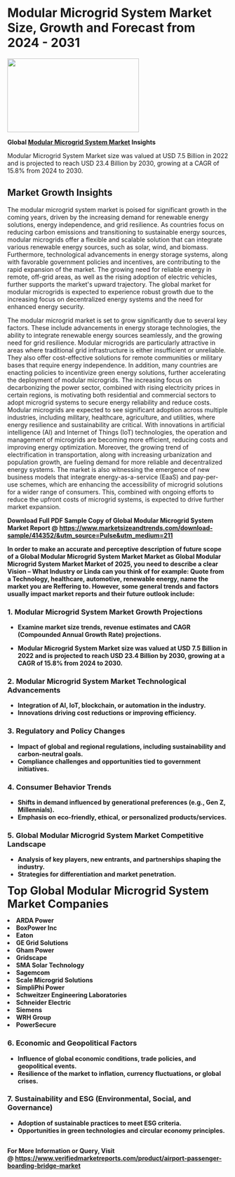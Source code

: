 <H1>Modular Microgrid System Market Size, Growth and Forecast from 2024 - 2031</H1><img class="aligncenter size-medium wp-image-584254" src="https://thirdeyenews.in/wp-content/uploads/2024/09/Global-Market-Research-300x168.jpeg" alt="" width="300" height="168" /><p><strong>Global&nbsp;<a href="https://www.marketsizeandtrends.com/download-sample/414352/&amp;utm_source=Pulse&amp;utm_medium=211">Modular Microgrid System Market</a> Insights</strong></p><p>Modular Microgrid System Market size was valued at USD 7.5 Billion in 2022 and is projected to reach USD 23.4 Billion by 2030, growing at a CAGR of 15.8% from 2024 to 2030.</p><p><h2>Market Growth Insights</h2> <p>The modular microgrid system market is poised for significant growth in the coming years, driven by the increasing demand for renewable energy solutions, energy independence, and grid resilience. As countries focus on reducing carbon emissions and transitioning to sustainable energy sources, modular microgrids offer a flexible and scalable solution that can integrate various renewable energy sources, such as solar, wind, and biomass. Furthermore, technological advancements in energy storage systems, along with favorable government policies and incentives, are contributing to the rapid expansion of the market. The growing need for reliable energy in remote, off-grid areas, as well as the rising adoption of electric vehicles, further supports the market's upward trajectory. The global market for modular microgrids is expected to experience robust growth due to the increasing focus on decentralized energy systems and the need for enhanced energy security.</p> <p><strong></strong></p> <p>The modular microgrid market is set to grow significantly due to several key factors. These include advancements in energy storage technologies, the ability to integrate renewable energy sources seamlessly, and the growing need for grid resilience. Modular microgrids are particularly attractive in areas where traditional grid infrastructure is either insufficient or unreliable. They also offer cost-effective solutions for remote communities or military bases that require energy independence. In addition, many countries are enacting policies to incentivize green energy solutions, further accelerating the deployment of modular microgrids. The increasing focus on decarbonizing the power sector, combined with rising electricity prices in certain regions, is motivating both residential and commercial sectors to adopt microgrid systems to secure energy reliability and reduce costs. Modular microgrids are expected to see significant adoption across multiple industries, including military, healthcare, agriculture, and utilities, where energy resilience and sustainability are critical. With innovations in artificial intelligence (AI) and Internet of Things (IoT) technologies, the operation and management of microgrids are becoming more efficient, reducing costs and improving energy optimization. Moreover, the growing trend of electrification in transportation, along with increasing urbanization and population growth, are fueling demand for more reliable and decentralized energy systems. The market is also witnessing the emergence of new business models that integrate energy-as-a-service (EaaS) and pay-per-use schemes, which are enhancing the accessibility of microgrid solutions for a wider range of consumers. This, combined with ongoing efforts to reduce the upfront costs of microgrid systems, is expected to drive further market expansion.</p> <p><strong></p><p><span class=""><strong>Download Full PDF Sample Copy of Global Modular Microgrid System Market Report</strong> @ <a href="https://www.marketsizeandtrends.com/download-sample/414352/&amp;utm_source=Pulse&amp;utm_medium=211" target="_blank">https://www.marketsizeandtrends.com/download-sample/414352/&amp;utm_source=Pulse&amp;utm_medium=211</a></span></p><p>In order to make an accurate and perceptive description of future scope of a Global&nbsp;Modular Microgrid System Market Market as Global&nbsp;Modular Microgrid System Market Market of 2025, you need to describe a clear Vision &ndash; What Industry or Linda can you think of for example: Quote from a Technology, healthcare, automotive, renewable energy, name the market you are Reffering to. However, some general trends and factors usually impact market reports and their future outlook include:</p><h3>1.&nbsp;<strong>Modular Microgrid System Market Growth Projections</strong></h3><ul><li>Examine market size trends, revenue estimates and CAGR (Compounded Annual Growth Rate) projections.</li><li><p>Modular Microgrid System Market size was valued at USD 7.5 Billion in 2022 and is projected to reach USD 23.4 Billion by 2030, growing at a CAGR of 15.8% from 2024 to 2030.</p></li></ul><h3>2.&nbsp;<strong>Modular Microgrid System Market Technological Advancements</strong></h3><ul><li>Integration of AI, IoT, blockchain, or automation in the industry.</li><li>Innovations driving cost reductions or improving efficiency.</li></ul><h3>3.&nbsp;<strong>Regulatory and Policy Changes</strong></h3><ul><li>Impact of global and regional regulations, including sustainability and carbon-neutral goals.</li><li>Compliance challenges and opportunities tied to government initiatives.</li></ul><h3>4.&nbsp;<strong>Consumer Behavior Trends</strong></h3><ul><li>Shifts in demand influenced by generational preferences (e.g., Gen Z, Millennials).</li><li>Emphasis on eco-friendly, ethical, or personalized products/services.</li></ul><h3>5.&nbsp;<strong>Global Modular Microgrid System Market Competitive Landscape</strong></h3><ul><li>Analysis of key players, new entrants, and partnerships shaping the industry.</li><li>Strategies for differentiation and market penetration.</li></ul><p data-pm-slice="1 1 []"><span style="color: inherit; font-family: inherit; font-size: 25px;">Top Global Modular Microgrid System Market Companies</span></p><div class="" data-test-id=""><p><li>ARDA Power</li><li> BoxPower Inc</li><li> Eaton</li><li> GE Grid Solutions</li><li> Gham Power</li><li> Gridscape</li><li> SMA Solar Technology</li><li> Sagemcom</li><li> Scale Microgrid Solutions</li><li> SimpliPhi Power</li><li> Schweitzer Engineering Laboratories</li><li> Schneider Electric</li><li> Siemens</li><li> WRH Group</li><li> PowerSecure</li></p></div><h3>6.&nbsp;<strong>Economic and Geopolitical Factors</strong></h3><ul><li>Influence of global economic conditions, trade policies, and geopolitical events.</li><li>Resilience of the market to inflation, currency fluctuations, or global crises.</li></ul><h3>7.&nbsp;<strong>Sustainability and ESG (Environmental, Social, and Governance)</strong></h3><ul><li>Adoption of sustainable practices to meet ESG criteria.</li><li>Opportunities in green technologies and circular economy principles.</li></ul><h2><strong style="font-size: 14px;">For More Information or Query, Visit @&nbsp;</strong><a style="background-color: #ffffff; font-size: 14px;" href="https://www.marketsizeandtrends.com/report/modular-microgrid-system-market/" target="_blank">https://www.verifiedmarketreports.com/product/airport-passenger-boarding-bridge-market</a></h2>
